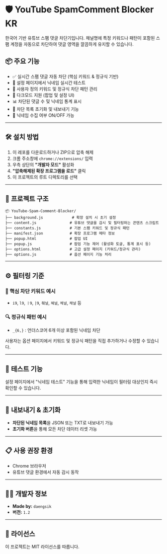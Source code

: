 
# 🛡️ YouTube SpamComment Blocker KR

한국어 기반 유튜브 스팸 댓글 차단기입니다. 채널명에 특정 키워드나 패턴이 포함된 스팸 계정을 자동으로 차단하여 댓글 영역을 깔끔하게 유지할 수 있습니다.

## 📦 주요 기능

- ✅ 실시간 스팸 댓글 자동 차단 (핵심 키워드 & 정규식 기반)
- 🧪 설정 페이지에서 닉네임 실시간 테스트
- 🧩 사용자 정의 키워드 및 정규식 차단 패턴 관리
- 🌙 다크모드 지원 (팝업 및 설정 UI)
- 📊 차단된 댓글 수 및 닉네임 통계 표시
- 🔄 차단 목록 초기화 및 내보내기 기능
- 🔐 닉네임 수집 여부 ON/OFF 가능

---

## 🛠 설치 방법

1. 이 레포를 다운로드하거나 ZIP으로 압축 해제
2. 크롬 주소창에 `chrome://extensions/` 입력
3. 우측 상단의 **"개발자 모드"** 활성화
4. **"압축해제된 확장 프로그램을 로드"** 클릭
5. 이 프로젝트의 루트 디렉토리를 선택

---

## 📂 프로젝트 구조

```
📦 YouTube-Spam-Comment-Blocker/
├── background.js             # 확장 설치 시 초기 설정
├── content.js               # 유튜브 댓글을 감시 및 필터링하는 콘텐츠 스크립트
├── constants.js             # 기본 스팸 키워드 및 정규식 패턴
├── manifest.json            # 확장 프로그램 메타 정보
├── popup.html               # 팝업 UI
├── popup.js                 # 팝업 기능 제어 (활성화 토글, 통계 표시 등)
├── options.html             # 고급 설정 페이지 (키워드/정규식 관리)
├── options.js               # 옵션 페이지 기능 처리
```

---

## ⚙️ 필터링 기준

### 🔑 핵심 차단 키워드 예시

- `i9`, `l9`, `ㅣ9`, `|9`, `췌널`, `쳬널`, `체널`, `채널` 등

### 🔍 정규식 패턴 예시

- `_{6,}` : 언더스코어 6개 이상 포함된 닉네임 차단

사용자는 옵션 페이지에서 키워드 및 정규식 패턴을 직접 추가하거나 수정할 수 있습니다.

---

## 🧪 테스트 기능

설정 페이지에서 "닉네임 테스트" 기능을 통해 입력한 닉네임이 필터링 대상인지 즉시 확인할 수 있습니다.

---

## 🔄 내보내기 & 초기화

- **차단된 닉네임 목록**을 JSON 또는 TXT로 내보내기 가능
- **초기화 버튼**을 통해 모든 차단 데이터 리셋 가능

---

## 📋 사용 권장 환경

- Chrome 브라우저
- 유튜브 댓글 환경에서 자동 감시 동작

---

## 👨‍💻 개발자 정보

- **Made by:** `daengsik`
- **버전:** `1.2`

---

## 📜 라이선스

이 프로젝트는 MIT 라이선스를 따릅니다.
